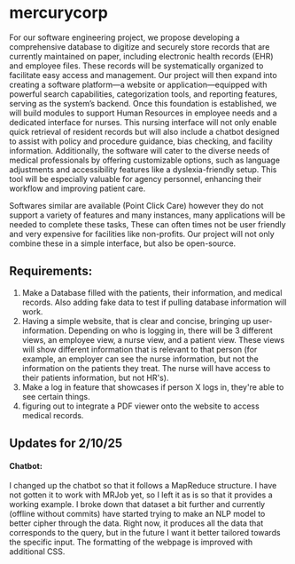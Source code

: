 # mercurycorp

For our software engineering project, we propose developing a comprehensive database to digitize and securely store records that are currently maintained on paper, including electronic health records (EHR) and employee files. These records will be systematically organized to facilitate easy access and management. Our project will then expand into creating a software platform—a website or application—equipped with powerful search capabilities, categorization tools, and reporting features, serving as the system’s backend. Once this foundation is established, we will build modules to support Human Resources in employee needs and a dedicated interface for nurses. This nursing interface will not only enable quick retrieval of resident records but will also include a chatbot designed to assist with policy and procedure guidance, bias checking, and facility information. Additionally, the software will cater to the diverse needs of medical professionals by offering customizable options, such as language adjustments and accessibility features like a dyslexia-friendly setup. This tool will be especially valuable for agency personnel, enhancing their workflow and improving patient care.

Softwares similar are available (Point Click Care) however they do not support a variety of features and many instances, many applications will be needed to complete these tasks, These can often times not be user friendly and very expensive for facilities like non-profits. Our project will not only combine these in a simple interface, but also be open-source. 



## Requirements:
1. Make a Database filled with the patients, their information, and medical records. Also adding fake data to test if pulling database information will work.
2.  Having a simple website, that is clear and concise, bringing up user-information. Depending on who is logging in, there will be 3 different views, an employee view, a nurse view, and a patient view. These views will show different information that is relevant to that person (for example, an employer can see the nurse information, but not the information on the patients they treat. The nurse will have access to their patients information, but not HR's).
3.  Make a log in feature that showcases if person X logs in, they're able to see certain things.
4.  figuring out to integrate a PDF viewer onto the website to access medical records. 



## Updates for 2/10/25

#### Chatbot:
I changed up the chatbot so that it follows a MapReduce structure. I have not gotten it to work with MRJob yet, so I left it as is so that it provides a working example. I broke down that dataset a bit further and currently (offline without commits) have started trying to make an NLP model to better cipher through the data. Right now, it produces all the data that corresponds to the query, but in the future I want it better tailored towards the specific input. The formatting of the webpage is improved with additional CSS.
